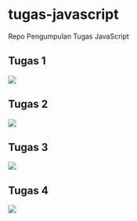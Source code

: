 # tugas-javascript
Repo Pengumpulan Tugas JavaScript

<h2>Tugas 1</h2>
<img src="https://user-images.githubusercontent.com/81398442/190320684-a38e9a5e-a72e-4766-be42-ef1a63f11f63.png">

<h2>Tugas 2</h2>
<img src="https://user-images.githubusercontent.com/81398442/190320717-c60d82e6-9cf5-4985-9e72-fef09c5420a3.png">

<h2>Tugas 3</h2>
<img src="https://user-images.githubusercontent.com/81398442/190333014-70b1b7fe-893f-4f2d-86b7-474974626553.png">

<h2>Tugas 4</h2>
<img src="https://user-images.githubusercontent.com/81398442/190840649-3d50e641-7aaa-4ce0-b2c5-2ecdb186421e.png">


